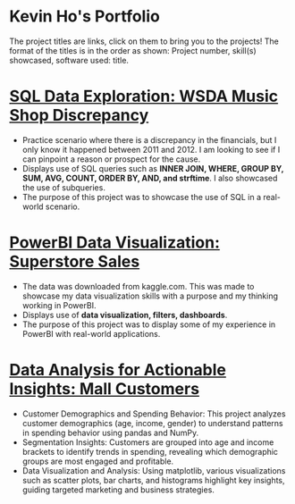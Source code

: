 # Kevin Ho's Portfolio  

The project titles are links, click on them to bring you to the projects! The format of the titles is in the order as shown: Project number, skill(s) showcased, software used: title.

# [SQL Data Exploration: WSDA Music Shop Discrepancy](https://github.com/1kevinvh/SQL-Data-Exploration.git)  

- Practice scenario where there is a discrepancy in the financials, but I only know it happened between 2011 and 2012. I am looking to see if I can pinpoint a reason or prospect for the cause.  
- Displays use of SQL queries such as **INNER JOIN, WHERE, GROUP BY, SUM, AVG, COUNT, ORDER BY, AND, and strftime**. I also showcased the use of subqueries.  
- The purpose of this project was to showcase the use of SQL in a real-world scenario.

# [PowerBI Data Visualization: Superstore Sales](https://github.com/1kevinvh/PowerBI-Visualization.git)

- The data was downloaded from kaggle.com. This was made to showcase my data visualization skills with a purpose and my thinking working in PowerBI.
- Displays use of **data visualization, filters, dashboards**.
- The purpose of this project was to display some of my experience in PowerBI with real-world applications.

# [Data Analysis for Actionable Insights: Mall Customers]([https://github.com/1kevinvh/PowerBI-Visualization.git](https://github.com/1kevinvh/Customer-Demographics-and-Spending-Behavior-Analysis.git))

- Customer Demographics and Spending Behavior: This project analyzes customer demographics (age, income, gender) to understand patterns in spending behavior using pandas and NumPy.
- Segmentation Insights: Customers are grouped into age and income brackets to identify trends in spending, revealing which demographic groups are most engaged and profitable.
- Data Visualization and Analysis: Using matplotlib, various visualizations such as scatter plots, bar charts, and histograms highlight key insights, guiding targeted marketing and business strategies.
